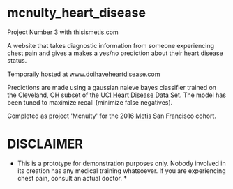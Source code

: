 # mcnulty_heart_disease
Project Number 3 with thisismetis.com

A website that takes diagnostic information from someone experiencing chest pain and gives a makes a yes/no prediction about their heart disease status.

Temporaily hosted at www.doihaveheartdisease.com

Predictions are made using a gaussian naieve bayes classifier trained on the Cleveland, OH subset of the [UCI Heart Disease Data Set](https://archive.ics.uci.edu/ml/datasets/Heart+Disease). The model has been tuned to maximize recall (minimize false negatives).

Completed as project 'Mcnulty' for the 2016 [Metis](http://www.thisismetis.com/) San Francisco cohort.

# DISCLAIMER
* This is a prototype for demonstration purposes only. Nobody involved in its creation has any medical training whatsoever. If you are experiencing chest pain, consult an actual doctor. *